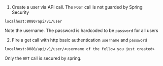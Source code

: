1. Create a user via API call. The `POST` call is not guarded by Spring Security
```
localhost:8080/api/v1/user
```
Note the username. The password is hardcoded to be `password` for all users

2. Fire a get call with http basic authentication `username` and `password`
```
localhost:8080/api/v1/user/<username of the fellow you just created>
```
Only the `GET` call is secured by spring.
